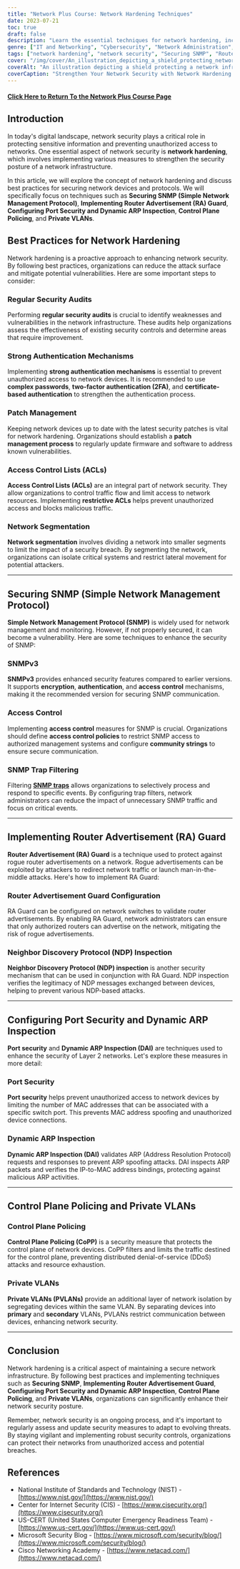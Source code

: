 ```yaml
---
title: "Network Plus Course: Network Hardening Techniques"
date: 2023-07-21
toc: true
draft: false
description: "Learn the essential techniques for network hardening, including securing SNMP, implementing Router Advertisement Guard, configuring port security, dynamic ARP inspection, control plane policing, and private VLANs."
genre: ["IT and Networking", "Cybersecurity", "Network Administration", "Information Security", "Network Hardening", "Network Infrastructure", "Network Security", "CompTIA Network Plus", "IT Certifications", "Online Courses"]
tags: ["network hardening", "network security", "Securing SNMP", "Router Advertisement Guard", "port security", "dynamic ARP inspection", "control plane policing", "private VLANs", "network infrastructure", "IT certifications", "network administration", "cybersecurity", "CompTIA Network+", "online courses", "IT training", "network protection", "network monitoring", "access control", "patch management", "network segmentation", "SNMPv3", "access control lists", "RA Guard configuration", "NDP inspection", "port security configuration", "DAI", "CoPP", "PVLANs", "network vulnerabilities", "network best practices"]
cover: "/img/cover/An_illustration_depicting_a_shield_protecting_network.png"
coverAlt: "An illustration depicting a shield protecting a network infrastructure from cyber threats and unauthorized access."
coverCaption: "Strengthen Your Network Security with Network Hardening Techniques"
---
```


#### [Click Here to Return To the Network Plus Course Page](/network-plus-start)

## Introduction

In today's digital landscape, network security plays a critical role in protecting sensitive information and preventing unauthorized access to networks. One essential aspect of network security is **network hardening**, which involves implementing various measures to strengthen the security posture of a network infrastructure.

In this article, we will explore the concept of network hardening and discuss best practices for securing network devices and protocols. We will specifically focus on techniques such as **Securing SNMP (Simple Network Management Protocol)**, **Implementing Router Advertisement (RA) Guard**, **Configuring Port Security and Dynamic ARP Inspection**, **Control Plane Policing**, and **Private VLANs**.

## Best Practices for Network Hardening

Network hardening is a proactive approach to enhancing network security. By following best practices, organizations can reduce the attack surface and mitigate potential vulnerabilities. Here are some important steps to consider:

### Regular Security Audits

Performing **regular security audits** is crucial to identify weaknesses and vulnerabilities in the network infrastructure. These audits help organizations assess the effectiveness of existing security controls and determine areas that require improvement.

### Strong Authentication Mechanisms

Implementing **strong authentication mechanisms** is essential to prevent unauthorized access to network devices. It is recommended to use **complex passwords**, **two-factor authentication (2FA)**, and **certificate-based authentication** to strengthen the authentication process.

### Patch Management

Keeping network devices up to date with the latest security patches is vital for network hardening. Organizations should establish a **patch management process** to regularly update firmware and software to address known vulnerabilities.

### Access Control Lists (ACLs)

**Access Control Lists (ACLs)** are an integral part of network security. They allow organizations to control traffic flow and limit access to network resources. Implementing **restrictive ACLs** helps prevent unauthorized access and blocks malicious traffic.

### Network Segmentation

**Network segmentation** involves dividing a network into smaller segments to limit the impact of a security breach. By segmenting the network, organizations can isolate critical systems and restrict lateral movement for potential attackers.

______

## Securing SNMP (Simple Network Management Protocol)

**Simple Network Management Protocol (SNMP)** is widely used for network management and monitoring. However, if not properly secured, it can become a vulnerability. Here are some techniques to enhance the security of SNMP:

### SNMPv3

**SNMPv3** provides enhanced security features compared to earlier versions. It supports **encryption**, **authentication**, and **access control** mechanisms, making it the recommended version for securing SNMP communication.

### Access Control

Implementing **access control** measures for SNMP is crucial. Organizations should define **access control policies** to restrict SNMP access to authorized management systems and configure **community strings** to ensure secure communication.

### SNMP Trap Filtering

Filtering [**SNMP traps**](https://simeononsecurity.com/network-plus/network-plus-course-performance-monitoring-management/) allows organizations to selectively process and respond to specific events. By configuring trap filters, network administrators can reduce the impact of unnecessary SNMP traffic and focus on critical events.

______

## Implementing Router Advertisement (RA) Guard

**Router Advertisement (RA) Guard** is a technique used to protect against rogue router advertisements on a network. Rogue advertisements can be exploited by attackers to redirect network traffic or launch man-in-the-middle attacks. Here's how to implement RA Guard:

### Router Advertisement Guard Configuration

RA Guard can be configured on network switches to validate router advertisements. By enabling RA Guard, network administrators can ensure that only authorized routers can advertise on the network, mitigating the risk of rogue advertisements.

### Neighbor Discovery Protocol (NDP) Inspection

**Neighbor Discovery Protocol (NDP) inspection** is another security mechanism that can be used in conjunction with RA Guard. NDP inspection verifies the legitimacy of NDP messages exchanged between devices, helping to prevent various NDP-based attacks.

______

## Configuring Port Security and Dynamic ARP Inspection

**Port security** and **Dynamic ARP Inspection (DAI)** are techniques used to enhance the security of Layer 2 networks. Let's explore these measures in more detail:

### Port Security

**Port security** helps prevent unauthorized access to network devices by limiting the number of MAC addresses that can be associated with a specific switch port. This prevents MAC address spoofing and unauthorized device connections.

### Dynamic ARP Inspection

**Dynamic ARP Inspection (DAI)** validates ARP (Address Resolution Protocol) requests and responses to prevent ARP spoofing attacks. DAI inspects ARP packets and verifies the IP-to-MAC address bindings, protecting against malicious ARP activities.

______

## Control Plane Policing and Private VLANs

### Control Plane Policing

**Control Plane Policing (CoPP)** is a security measure that protects the control plane of network devices. CoPP filters and limits the traffic destined for the control plane, preventing distributed denial-of-service (DDoS) attacks and resource exhaustion.

### Private VLANs

**Private VLANs (PVLANs)** provide an additional layer of network isolation by segregating devices within the same VLAN. By separating devices into **primary** and **secondary** VLANs, PVLANs restrict communication between devices, enhancing network security.

______

## Conclusion

Network hardening is a critical aspect of maintaining a secure network infrastructure. By following best practices and implementing techniques such as **Securing SNMP**, **Implementing Router Advertisement Guard**, **Configuring Port Security and Dynamic ARP Inspection**, **Control Plane Policing**, and **Private VLANs**, organizations can significantly enhance their network security posture.

Remember, network security is an ongoing process, and it's important to regularly assess and update security measures to adapt to evolving threats. By staying vigilant and implementing robust security controls, organizations can protect their networks from unauthorized access and potential breaches.

## References

- National Institute of Standards and Technology (NIST) - [https://www.nist.gov/](https://www.nist.gov/)
- Center for Internet Security (CIS) - [https://www.cisecurity.org/](https://www.cisecurity.org/)
- US-CERT (United States Computer Emergency Readiness Team) - [https://www.us-cert.gov/](https://www.us-cert.gov/)
- Microsoft Security Blog - [https://www.microsoft.com/security/blog/](https://www.microsoft.com/security/blog/)
- Cisco Networking Academy - [https://www.netacad.com/](https://www.netacad.com/)



